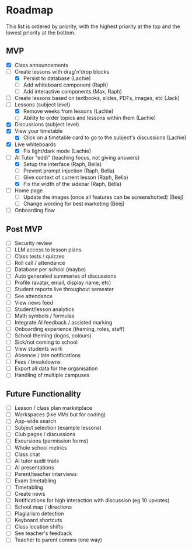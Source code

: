 # Roadmap

This list is ordered by priority, with the highest priority at the top and the lowest priority at the bottom.

## MVP

- [x] Class announcements
- [ ] Create lessons with drag'n'drop blocks
  - [x] Persist to database (Lachie)
  - [ ] Add whiteboard component (Raph)
  - [ ] Add interactive components (Max, Raph)
- [ ] Create lessons based on textbooks, slides, PDFs, images, etc (Jack)
- [ ] Lessons (subject level)
  - [x] Remove weeks from lessons (Lachie)
  - [ ] Ability to order topics and lessons within them (Lachie)
- [x] Discussions (subject level)
- [x] View your timetable
  - [x] Click on a timetable card to go to the subject's discussions (Lachie)
- [x] Live whiteboards
  - [x] Fix light/dark mode (Lachie)
- [ ] AI Tutor "eddi" (teaching focus, not giving answers)
  - [x] Setup the interface (Raph, Bella)
  - [ ] Prevent prompt injection (Raph, Bella)
  - [ ] Give context of current lesson (Raph, Bella)
  - [x] Fix the width of the sidebar (Raph, Bella)
- [ ] Home page
  - [ ] Update the images (once all features can be screenshotted) (Beej)
  - [ ] Change wording for best marketing (Beej)
- [ ] Onboarding flow

## Post MVP

- [ ] Security review
- [ ] LLM access to lesson plans
- [ ] Class tests / quizzes
- [ ] Roll call / attendance
- [ ] Database per school (maybe)
- [ ] Auto generated summaries of discussions
- [ ] Profile (avatar, email, display name, etc)
- [ ] Student reports live throughout semester
- [ ] See attendance
- [ ] View news feed
- [ ] Student/lesson analytics
- [ ] Math symbols / formulas
- [ ] Integrate AI feedback / assisted marking
- [ ] Onboarding experience (theming, roles, staff)
- [ ] School theming (logos, colours)
- [ ] Sick/not coming to school
- [ ] View students work
- [ ] Absence / late notifications
- [ ] Fees / breakdowns
- [ ] Export all data for the organisation
- [ ] Handling of multiple campuses

## Future Functionality

- [ ] Lesson / class plan marketplace
- [ ] Workspaces (like VMs but for coding)
- [ ] App-wide search
- [ ] Subject selection (example lessons)
- [ ] Club pages / discussions
- [ ] Excursions (permission forms)
- [ ] Whole school metrics
- [ ] Class chat
- [ ] AI tutor audit trails
- [ ] AI presentations
- [ ] Parent/teacher interviews
- [ ] Exam timetabling
- [ ] Timetabling
- [ ] Create news
- [ ] Notifications for high interaction with discussion (eg 10 upvotes)
- [ ] School map / directions
- [ ] Plagiarism detection
- [ ] Keyboard shortcuts
- [ ] Class location shifts
- [ ] See teacher's feedback
- [ ] Teacher to parent comms (one way)

